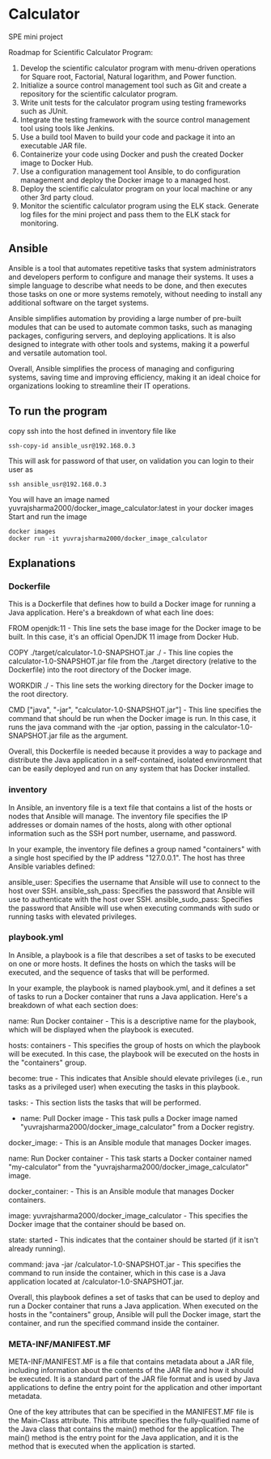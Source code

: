 # Calculator
SPE mini project

Roadmap for  Scientific Calculator Program:

1) Develop the  scientific calculator program with menu-driven operations for Square root, Factorial, Natural logarithm, and Power function.
2) Initialize a source control management tool such as Git and create a repository for the scientific calculator program.
3) Write unit tests for the calculator program using testing frameworks such as JUnit.
4) Integrate the testing framework with the source control management tool using tools like Jenkins.
5) Use a build tool Maven to build your code and package it into an executable JAR file.
6) Containerize your code using Docker and push the created Docker image to Docker Hub.
7) Use a configuration management tool Ansible, to do configuration management and deploy the Docker image to a managed host.
8) Deploy the scientific calculator program on your local machine or any other 3rd party cloud.
9) Monitor the scientific calculator program using the ELK stack. Generate log files for the mini project and pass them to the ELK stack for monitoring.

## Ansible
Ansible is a tool that automates repetitive tasks that system administrators and developers perform to configure and manage their systems. It uses a simple language to describe what needs to be done, and then executes those tasks on one or more systems remotely, without needing to install any additional software on the target systems.

Ansible simplifies automation by providing a large number of pre-built modules that can be used to automate common tasks, such as managing packages, configuring servers, and deploying applications. It is also designed to integrate with other tools and systems, making it a powerful and versatile automation tool.

Overall, Ansible simplifies the process of managing and configuring systems, saving time and improving efficiency, making it an ideal choice for organizations looking to streamline their IT operations.


## To run the program
copy ssh into the host defined in inventory file like
```
ssh-copy-id ansible_usr@192.168.0.3
```
This will ask for password of that user, on validation you can login to their user as 
```
ssh ansible_usr@192.168.0.3
```

You will have an image named yuvrajsharma2000/docker_image_calculator:latest in your docker images
Start and run the image
```
docker images
docker run -it yuvrajsharma2000/docker_image_calculator
```

## Explanations 
### Dockerfile
This is a Dockerfile that defines how to build a Docker image for running a Java application. Here's a breakdown of what each line does:

FROM openjdk:11 - This line sets the base image for the Docker image to be built. In this case, it's an official OpenJDK 11 image from Docker Hub.

COPY ./target/calculator-1.0-SNAPSHOT.jar ./ - This line copies the calculator-1.0-SNAPSHOT.jar file from the ./target directory (relative to the Dockerfile) into the root directory of the Docker image.

WORKDIR ./ - This line sets the working directory for the Docker image to the root directory.

CMD ["java", "-jar", "calculator-1.0-SNAPSHOT.jar"] - This line specifies the command that should be run when the Docker image is run. In this case, it runs the java command with the -jar option, passing in the calculator-1.0-SNAPSHOT.jar file as the argument.

Overall, this Dockerfile is needed because it provides a way to package and distribute the Java application in a self-contained, isolated environment that can be easily deployed and run on any system that has Docker installed.

### inventory
In Ansible, an inventory file is a text file that contains a list of the hosts or nodes that Ansible will manage. The inventory file specifies the IP addresses or domain names of the hosts, along with other optional information such as the SSH port number, username, and password.

In your example, the inventory file defines a group named "containers" with a single host specified by the IP address "127.0.0.1". The host has three Ansible variables defined:

ansible_user: Specifies the username that Ansible will use to connect to the host over SSH.
ansible_ssh_pass: Specifies the password that Ansible will use to authenticate with the host over SSH.
ansible_sudo_pass: Specifies the password that Ansible will use when executing commands with sudo or running tasks with elevated privileges.

### playbook.yml
In Ansible, a playbook is a file that describes a set of tasks to be executed on one or more hosts. It defines the hosts on which the tasks will be executed, and the sequence of tasks that will be performed.

In your example, the playbook is named playbook.yml, and it defines a set of tasks to run a Docker container that runs a Java application. Here's a breakdown of what each section does:

name: Run Docker container - This is a descriptive name for the playbook, which will be displayed when the playbook is executed.

hosts: containers - This specifies the group of hosts on which the playbook will be executed. In this case, the playbook will be executed on the hosts in the "containers" group.

become: true - This indicates that Ansible should elevate privileges (i.e., run tasks as a privileged user) when executing the tasks in this playbook.

tasks: - This section lists the tasks that will be performed.

- name: Pull Docker image - This task pulls a Docker image named "yuvrajsharma2000/docker_image_calculator" from a Docker registry.

docker_image: - This is an Ansible module that manages Docker images.

name: Run Docker container - This task starts a Docker container named "my-calculator" from the "yuvrajsharma2000/docker_image_calculator" image.

docker_container: - This is an Ansible module that manages Docker containers.

image: yuvrajsharma2000/docker_image_calculator - This specifies the Docker image that the container should be based on.

state: started - This indicates that the container should be started (if it isn't already running).

command: java -jar /calculator-1.0-SNAPSHOT.jar - This specifies the command to run inside the container, which in this case is a Java application located at /calculator-1.0-SNAPSHOT.jar.

Overall, this playbook defines a set of tasks that can be used to deploy and run a Docker container that runs a Java application. When executed on the hosts in the "containers" group, Ansible will pull the Docker image, start the container, and run the specified command inside the container.

### META-INF/MANIFEST.MF
META-INF/MANIFEST.MF is a file that contains metadata about a JAR file, including information about the contents of the JAR file and how it should be executed. It is a standard part of the JAR file format and is used by Java applications to define the entry point for the application and other important metadata.

One of the key attributes that can be specified in the MANIFEST.MF file is the Main-Class attribute. This attribute specifies the fully-qualified name of the Java class that contains the main() method for the application. The main() method is the entry point for the Java application, and it is the method that is executed when the application is started.
